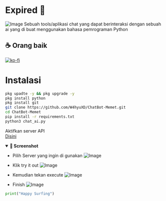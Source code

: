 # Expired 🚮

![Image](https://github.com/user-attachments/assets/8014a3d1-c41d-4e79-92cb-dfd94464a7e7)
Sebuah tools/aplikasi chat yang dapat berinteraksi dengan sebuah ai yang di buat menggunakan bahasa pemrograman Python

## ☕ Orang baik

[![ko-fi](https://ko-fi.com/img/githubbutton_sm.svg)](https://ko-fi.com/wahyuww567)

# Instalasi 
```bash
pkg upadte -y && pkg upgrade -y
pkg install python
pkg install git
git clone https://github.com/W4hyuXD/ChatBot-Memet.git
cd ChatBot-Memet
pip install -r requirements.txt
python3 chat_ai.py
```
Aktifkan server API   
<a href="https://www.meta-ai.rozhak.cfd/api/docs/#/default/post_api_chat"> Disini </a>

<details open>
  <summary><strong>📸 Screenshot</strong></summary>
 
- Pilih Server yang ingin di gunakan
![Image](https://github.com/user-attachments/assets/f399b2b7-2c7d-495a-bedf-a1a5e1e6c779)
- Klik try it out
![Image](https://github.com/user-attachments/assets/39a51581-0962-4e08-8ee2-7c39052a95c4)
 - Kemudian tekan execute
![Image](https://github.com/user-attachments/assets/3f15748c-30a8-4318-9444-c7005f3c1131)

- Finish
![Image](https://github.com/user-attachments/assets/07684dc7-6f11-4eec-b612-697f3b6d8aa9)
</details>

```python
print("Happy Surfing")
```
